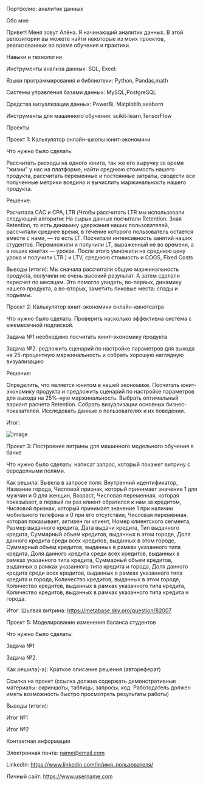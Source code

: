 Портфолио: аналитик данных


Обо мне

Привет! Меня зовут Алёна. Я начинающий аналитик данных. В этой репозитории вы можете найти некоторые из моих проектов, реализованных во время обучения и практики.

Навыки и технологии

Инструменты анализа данных: SQL, Excel:

Языки программирования и библиотеки: Python, Pandas,math

Системы управления базами данных: MySQL,PostgreSQL

Средства визуализации данных: PowerBi, Matplotlib,seaborn

Инструменты для машинного обучения: scikit-learn,TensorFlow


Проекты

Проект 1: Калькулятор онлайн-школы юнит-экономики

Что нужно было сделать:


Рассчитать расходы на одного юнита, так же его выручку за время "жизни" у нас на платформе, найти среднюю стоимость нашего продукта, рассчитать переменные и постоянные затраты, сводести все полученные метрики воедино и вычислить маржинальность нашего продукта. 



Решение:

Расчитала CAC и CPA, LTR (Чтобы рассчитать LTR мы использовали следующий алгоритм: На сырых данных посчитали Retention. Зная Retention, то есть динамику удержания наших пользователей, рассчитали среднее время, в течение которого пользователь остается вместе с нами, — то есть LT. Посчитали интенсивность занятий наших студентов. Перемножили и получили LT, выраженный не во времени, а в наших юнитах — уроках.  После этого умножили на среднюю цену урока и получили LTR.) и LTV, среднюю стоимость и COGS, Fixed Costs


Выводы (итоги): Мы сначала рассчитали общую маржинальность продукта, получили не очень высокий результат. А затем сделали пересчет по месяцам. 
Это помогло увидеть, во-первых, динамику нашего продукта, а во-вторых, заметить пиковые места: спады и подъемы. 

Проект 2: Калькулятор юнит-экономики онлайн-кинотеатра

Что нужно было сделать: Проверить насколько эффективна система с ежемесечной подпиской. 

Задача №1
необходимо посчитать юнит-экономику продукта

Задача №2.
редложить сценарий по настройке параметров для выхода на 25-процентную маржинальность и собрать хорошую наглядную визуализацию

Решение:

Определить, что является юнитом в нашей экономике. Посчитать юнит-экономику продукта и предложить сценарий по настройке параметров для выхода на 25%-ную маржинальность. Выбрать оптимальный вариант расчета Retention.  Собрать визуализации основных бизнес-показателей. Исследовать данные о пользователях и их поведении.

Итог:

![image](https://github.com/AlenaVoropaeva/a/assets/146070670/f84e0d47-c6ab-421a-ac47-b53705814b8b)


Проект 3: Построение витрины для машинного модельного обучения в банке

Что нужно было сделать: написат запрос, который покажет витрину с оеределными полями.

Как решила: Вывела в запросе поля: Внутренний идентификатор, Название города, Числовой признак, который принимает значение 1 для мужчин и 0 для женщин, Возраст, Числовая переменная, которая показывает, в первый ли раз клиент обратился к нам за кредитом, Числовой признак, который принимает значение 1 при наличии мобильного телефона и 0 при его отсутствии, Числовая переменная, которая показывает, активен ли клиент, Номер клиентского сегмента, Размер выданного кредита, Дата выдачи кредита, Тип выданного кредита, Суммарный объем кредитов, выданных в этом городе, Доля данного кредита среди всех кредитов, выданных в этом городе, Суммарный объем кредитов, выданных в рамках указанного типа кредита, Доля данного кредита среди всех кредитов, выданных в рамках указанного типа кредита, Суммарный объем кредитов, выданных в рамках указанного типа кредита и города, Доля данного кредита среди всех кредитов, выданных в рамках указанного типа кредита и города, Количество кредитов, выданных в этом городе, Количество кредитов, выданных в рамках указанного типа кредита, Количество кредитов, выданных в рамках указанного типа кредита и города.

Итог: Шьлвая витрина: https://metabase.sky.pro/question/82007

Проект 5: Моделирование изменения баланса студентов

Что нужно было сделать:

Задача №1

Задача №2.

Как решила(-а): Краткое описание решения (автореферат)

Ссылка на проект (ссылка должна содержать демонстративные материалы: скриншоты, таблицы, запросы, код. Работодатель должен иметь возможность быстро просмотреть результаты работы)

Выводы (итоги):

Итог №1

Итог №2


Контактная информация

Электронная почта: name@email.com

LinkedIn: https://www.linkedin.com/in/имя_пользователя/

Личный сайт: https://www.username.com
